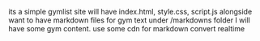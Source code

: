 its a simple gymlist site
will have index.html, style.css, script.js
alongside want to have markdown files for gym text
under /markdowns folder I will have some gym content. use some cdn for markdown convert realtime
